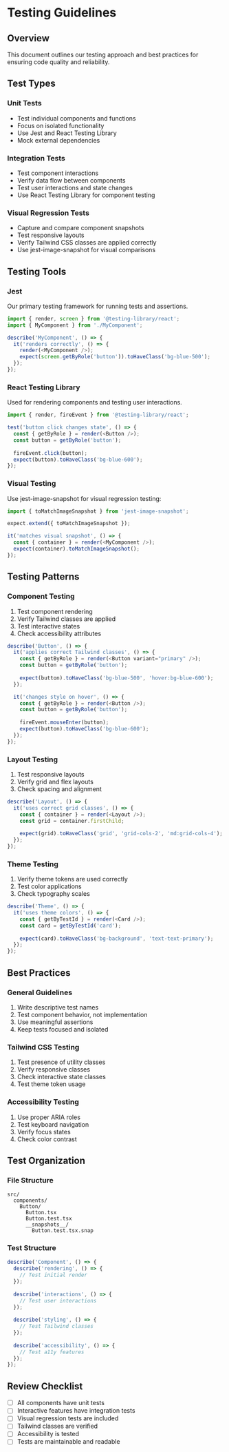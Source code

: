 # Testing Guidelines

## Overview
This document outlines our testing approach and best practices for ensuring code quality and reliability.

## Test Types

### Unit Tests
- Test individual components and functions
- Focus on isolated functionality
- Use Jest and React Testing Library
- Mock external dependencies

### Integration Tests
- Test component interactions
- Verify data flow between components
- Test user interactions and state changes
- Use React Testing Library for component testing

### Visual Regression Tests
- Capture and compare component snapshots
- Test responsive layouts
- Verify Tailwind CSS classes are applied correctly
- Use jest-image-snapshot for visual comparisons

## Testing Tools

### Jest
Our primary testing framework for running tests and assertions.

```typescript
import { render, screen } from '@testing-library/react';
import { MyComponent } from './MyComponent';

describe('MyComponent', () => {
  it('renders correctly', () => {
    render(<MyComponent />);
    expect(screen.getByRole('button')).toHaveClass('bg-blue-500');
  });
});
```

### React Testing Library
Used for rendering components and testing user interactions.

```typescript
import { render, fireEvent } from '@testing-library/react';

test('button click changes state', () => {
  const { getByRole } = render(<Button />);
  const button = getByRole('button');
  
  fireEvent.click(button);
  expect(button).toHaveClass('bg-blue-600');
});
```

### Visual Testing
Use jest-image-snapshot for visual regression testing:

```typescript
import { toMatchImageSnapshot } from 'jest-image-snapshot';

expect.extend({ toMatchImageSnapshot });

it('matches visual snapshot', () => {
  const { container } = render(<MyComponent />);
  expect(container).toMatchImageSnapshot();
});
```

## Testing Patterns

### Component Testing
1. Test component rendering
2. Verify Tailwind classes are applied
3. Test interactive states
4. Check accessibility attributes

```typescript
describe('Button', () => {
  it('applies correct Tailwind classes', () => {
    const { getByRole } = render(<Button variant="primary" />);
    const button = getByRole('button');
    
    expect(button).toHaveClass('bg-blue-500', 'hover:bg-blue-600');
  });

  it('changes style on hover', () => {
    const { getByRole } = render(<Button />);
    const button = getByRole('button');
    
    fireEvent.mouseEnter(button);
    expect(button).toHaveClass('bg-blue-600');
  });
});
```

### Layout Testing
1. Test responsive layouts
2. Verify grid and flex layouts
3. Check spacing and alignment

```typescript
describe('Layout', () => {
  it('uses correct grid classes', () => {
    const { container } = render(<Layout />);
    const grid = container.firstChild;
    
    expect(grid).toHaveClass('grid', 'grid-cols-2', 'md:grid-cols-4');
  });
});
```

### Theme Testing
1. Verify theme tokens are used correctly
2. Test color applications
3. Check typography scales

```typescript
describe('Theme', () => {
  it('uses theme colors', () => {
    const { getByTestId } = render(<Card />);
    const card = getByTestId('card');
    
    expect(card).toHaveClass('bg-background', 'text-text-primary');
  });
});
```

## Best Practices

### General Guidelines
1. Write descriptive test names
2. Test component behavior, not implementation
3. Use meaningful assertions
4. Keep tests focused and isolated

### Tailwind CSS Testing
1. Test presence of utility classes
2. Verify responsive classes
3. Check interactive state classes
4. Test theme token usage

### Accessibility Testing
1. Use proper ARIA roles
2. Test keyboard navigation
3. Verify focus states
4. Check color contrast

## Test Organization

### File Structure
```
src/
  components/
    Button/
      Button.tsx
      Button.test.tsx
      __snapshots__/
        Button.test.tsx.snap
```

### Test Structure
```typescript
describe('Component', () => {
  describe('rendering', () => {
    // Test initial render
  });
  
  describe('interactions', () => {
    // Test user interactions
  });
  
  describe('styling', () => {
    // Test Tailwind classes
  });
  
  describe('accessibility', () => {
    // Test a11y features
  });
});
```

## Review Checklist
- [ ] All components have unit tests
- [ ] Interactive features have integration tests
- [ ] Visual regression tests are included
- [ ] Tailwind classes are verified
- [ ] Accessibility is tested
- [ ] Tests are maintainable and readable 